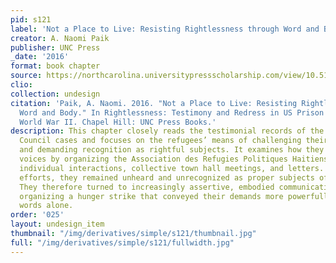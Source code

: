```yaml
---
pid: s121
label: 'Not a Place to Live: Resisting Rightlessness through Word and Body'
creator: A. Naomi Paik
publisher: UNC Press
_date: '2016'
format: book chapter
source: https://northcarolina.universitypressscholarship.com/view/10.5149/northcarolina/9781469626314.001.0001/upso-9781469626314-chapter-005
clio:
collection: undesign
citation: 'Paik, A. Naomi. 2016. "Not a Place to Live: Resisting Rightlessness through
  Word and Body." In Rightlessness: Testimony and Redress in US Prison Camps since
  World War II. Chapel Hill: UNC Press Books.'
description: This chapter closely reads the testimonial records of the Haitian Centers
  Council cases and focuses on the refugees’ means of challenging their imprisonment
  and demanding recognition as rightful subjects. It examines how they asserted their
  voices by organizing the Association des Refugies Politiques Haitiens and through
  individual interactions, collective town hall meetings, and letters. Despite these
  efforts, they remained unheard and unrecognized as proper subjects of human rights.
  They therefore turned to increasingly assertive, embodied communicative acts, eventually
  organizing a hunger strike that conveyed their demands more powerfully than their
  words alone.
order: '025'
layout: undesign_item
thumbnail: "/img/derivatives/simple/s121/thumbnail.jpg"
full: "/img/derivatives/simple/s121/fullwidth.jpg"
---
```

